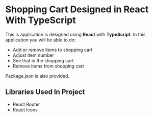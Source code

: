 # Shopping Cart Designed in React With TypeScript

This is application is designed using **React** with **TypeScript**. In this application you will be able to do:

- Add or remove items to shopping cart
- Adjust item number
- See that in the shopping cart
- Remove items from shopping cart

Package.json is also provided.

## Libraries Used In Project

- React Router
- React Icons
